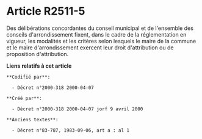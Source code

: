 # Article R2511-5

Des délibérations concordantes du conseil municipal et de l'ensemble des conseils d'arrondissement fixent, dans le cadre de
la réglementation en vigueur, les modalités et les critères selon lesquels le maire de la commune et le maire
d'arrondissement exercent leur droit d'attribution ou de proposition d'attribution.

**Liens relatifs à cet article**

	**Codifié par**:

	  - Décret n°2000-318 2000-04-07

	**Créé par**:

	  - Décret n°2000-318 2000-04-07 jorf 9 avril 2000

	**Anciens textes**:

	  - Décret n°83-787, 1983-09-06, art a : al 1

